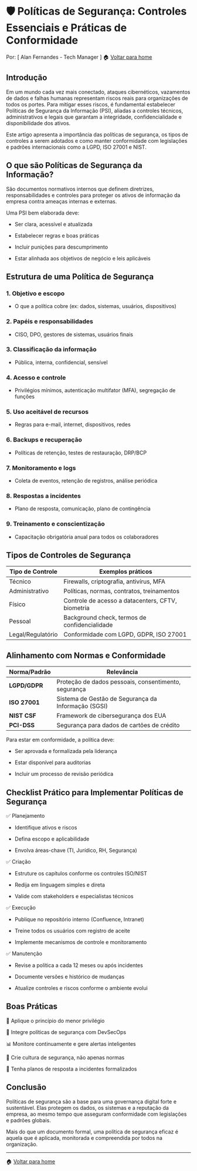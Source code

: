 # 🛡️ Políticas de Segurança: Controles Essenciais e Práticas de Conformidade
Por: [ Alan Fernandes - Tech Manager ] :house: [Voltar para home](https://github.com/af-tech-manager/portfolio/blob/main/README.md)

## Introdução
Em um mundo cada vez mais conectado, ataques cibernéticos, vazamentos de dados e falhas humanas representam riscos reais para organizações de todos os portes. Para mitigar esses riscos, é fundamental estabelecer Políticas de Segurança da Informação (PSI), aliadas a controles técnicos, administrativos e legais que garantam a integridade, confidencialidade e disponibilidade dos ativos.

Este artigo apresenta a importância das políticas de segurança, os tipos de controles a serem adotados e como manter conformidade com legislações e padrões internacionais como a LGPD, ISO 27001 e NIST.

## O que são Políticas de Segurança da Informação?
São documentos normativos internos que definem diretrizes, responsabilidades e controles para proteger os ativos de informação da empresa contra ameaças internas e externas.

Uma PSI bem elaborada deve:

- Ser clara, acessível e atualizada

- Estabelecer regras e boas práticas

- Incluir punições para descumprimento

- Estar alinhada aos objetivos de negócio e leis aplicáveis

## Estrutura de uma Política de Segurança
### 1. Objetivo e escopo

- O que a política cobre (ex: dados, sistemas, usuários, dispositivos)

### 2. Papéis e responsabilidades

- CISO, DPO, gestores de sistemas, usuários finais

### 3. Classificação da informação

- Pública, interna, confidencial, sensível

### 4. Acesso e controle

- Privilégios mínimos, autenticação multifator (MFA), segregação de funções

### 5. Uso aceitável de recursos

- Regras para e-mail, internet, dispositivos, redes

### 6. Backups e recuperação

- Políticas de retenção, testes de restauração, DRP/BCP

### 7. Monitoramento e logs

- Coleta de eventos, retenção de registros, análise periódica

### 8. Respostas a incidentes

- Plano de resposta, comunicação, plano de contingência

### 9. Treinamento e conscientização

- Capacitação obrigatória anual para todos os colaboradores

## Tipos de Controles de Segurança
| Tipo de Controle  | Exemplos práticos                                 |
| ----------------- | ------------------------------------------------- |
| Técnico           | Firewalls, criptografia, antivírus, MFA           |
| Administrativo    | Políticas, normas, contratos, treinamentos        |
| Físico            | Controle de acesso a datacenters, CFTV, biometria |
| Pessoal           | Background check, termos de confidencialidade     |
| Legal/Regulatório | Conformidade com LGPD, GDPR, ISO 27001            |

## Alinhamento com Normas e Conformidade
| Norma/Padrão  | Relevância                                           |
| ------------- | ---------------------------------------------------- |
| **LGPD/GDPR** | Proteção de dados pessoais, consentimento, segurança |
| **ISO 27001** | Sistema de Gestão de Segurança da Informação (SGSI)  |
| **NIST CSF**  | Framework de cibersegurança dos EUA                  |
| **PCI-DSS**   | Segurança para dados de cartões de crédito           |

Para estar em conformidade, a política deve:

- Ser aprovada e formalizada pela liderança

- Estar disponível para auditorias

- Incluir um processo de revisão periódica

## Checklist Prático para Implementar Políticas de Segurança
✅ Planejamento
- Identifique ativos e riscos

- Defina escopo e aplicabilidade

- Envolva áreas-chave (TI, Jurídico, RH, Segurança)

✅ Criação
- Estruture os capítulos conforme os controles ISO/NIST

- Redija em linguagem simples e direta

- Valide com stakeholders e especialistas técnicos

✅ Execução
- Publique no repositório interno (Confluence, Intranet)

- Treine todos os usuários com registro de aceite

- Implemente mecanismos de controle e monitoramento

✅ Manutenção
- Revise a política a cada 12 meses ou após incidentes

- Documente versões e histórico de mudanças

- Atualize controles e riscos conforme o ambiente evolui

## Boas Práticas
🔐 Aplique o princípio do menor privilégio

🧩 Integre políticas de segurança com DevSecOps

📊 Monitore continuamente e gere alertas inteligentes

🧠 Crie cultura de segurança, não apenas normas

📝 Tenha planos de resposta a incidentes formalizados

## Conclusão
Políticas de segurança são a base para uma governança digital forte e sustentável. Elas protegem os dados, os sistemas e a reputação da empresa, ao mesmo tempo que asseguram conformidade com legislações e padrões globais.

Mais do que um documento formal, uma política de segurança eficaz é aquela que é aplicada, monitorada e compreendida por todos na organização.

---
:house: [Voltar para home](https://github.com/af-tech-manager/portfolio/blob/main/README.md)
